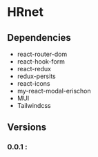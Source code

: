 # HRnet

## Dependencies

- react-router-dom
- react-hook-form
- react-redux
- redux-persits
- react-icons
- my-react-modal-erischon
- MUI
- Tailwindcss

## Versions

### 0.0.1 :